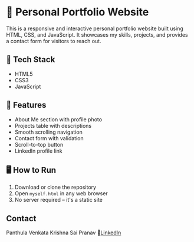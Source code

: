 # 💼 Personal Portfolio Website

This is a responsive and interactive personal portfolio website built using HTML, CSS, and JavaScript. It showcases my skills, projects, and provides a contact form for visitors to reach out.

## 🔧 Tech Stack
- HTML5  
- CSS3  
- JavaScript

## 📂 Features
- About Me section with profile photo  
- Projects table with descriptions  
- Smooth scrolling navigation  
- Contact form with validation  
- Scroll-to-top button  
- LinkedIn profile link

## 🖥️ How to Run
1. Download or clone the repository  
2. Open `myself.html` in any web browser  
3. No server required – it's a static site

## Contact
Panthula Venkata Krishna Sai Pranav
🔗[LinkedIn](www.linkedin.com/in/venkata-krishna-sai-pranav-panthula-2a2a50291)

